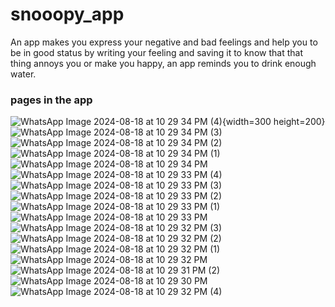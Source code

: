 # snooopy_app
An app makes you express your negative and bad feelings and help you to be in good status by writing your feeling and saving it to know that that thing annoys you or make you 
happy, an app reminds you to drink enough water.
### pages in the app
![WhatsApp Image 2024-08-18 at 10 29 34 PM (4)](https://github.com/user-attachments/assets/7a622887-4ab3-440c-8218-585c7b712c08){width=300 height=200}
![WhatsApp Image 2024-08-18 at 10 29 34 PM (3)](https://github.com/user-attachments/assets/73835534-53b0-4063-8413-78520a96d0ac)
![WhatsApp Image 2024-08-18 at 10 29 34 PM (2)](https://github.com/user-attachments/assets/5bc558b7-bbb2-4a73-bf5e-2b5c1691d481)
![WhatsApp Image 2024-08-18 at 10 29 34 PM (1)](https://github.com/user-attachments/assets/700a36a9-1510-42d6-9501-4d5824d92b1c)
![WhatsApp Image 2024-08-18 at 10 29 34 PM](https://github.com/user-attachments/assets/88d609ec-4432-4ccb-98cc-409409cf7e16)
![WhatsApp Image 2024-08-18 at 10 29 33 PM (4)](https://github.com/user-attachments/assets/fa3debff-6767-451e-b263-b7ea5b9fed4f)
![WhatsApp Image 2024-08-18 at 10 29 33 PM (3)](https://github.com/user-attachments/assets/f2aa7cc2-6ec0-4ba7-a238-5d442c783e90)
![WhatsApp Image 2024-08-18 at 10 29 33 PM (2)](https://github.com/user-attachments/assets/b76e1459-93bd-4f9c-8a40-aa0ab02d68a7)
![WhatsApp Image 2024-08-18 at 10 29 33 PM (1)](https://github.com/user-attachments/assets/62cda4c9-c5dc-4831-8149-e686bee6ec55)
![WhatsApp Image 2024-08-18 at 10 29 33 PM](https://github.com/user-attachments/assets/4d8f9c20-bcab-4381-82e3-d493e3de3066)
![WhatsApp Image 2024-08-18 at 10 29 32 PM (3)](https://github.com/user-attachments/assets/98f3c46e-aed5-401b-be03-bd73453f3bdd)
![WhatsApp Image 2024-08-18 at 10 29 32 PM (2)](https://github.com/user-attachments/assets/d994f5b5-7744-475e-ae60-a18c34d2806e)
![WhatsApp Image 2024-08-18 at 10 29 32 PM (1)](https://github.com/user-attachments/assets/ea68ec2e-8e90-4a64-94e5-23fe6f2039e5)
![WhatsApp Image 2024-08-18 at 10 29 32 PM](https://github.com/user-attachments/assets/6777561d-78ba-4e4b-869f-bcb843c3ed20)
![WhatsApp Image 2024-08-18 at 10 29 31 PM (2)](https://github.com/user-attachments/assets/75e16473-6720-4aaf-8d1c-2149b288ef7d)
![WhatsApp Image 2024-08-18 at 10 29 30 PM](https://github.com/user-attachments/assets/9e76dc91-4631-4814-84c0-baeffb73af2c)
![WhatsApp Image 2024-08-18 at 10 29 32 PM (4)](https://github.com/user-attachments/assets/6d7aed84-1875-40fc-8f7b-bf9bd29c56ae)
